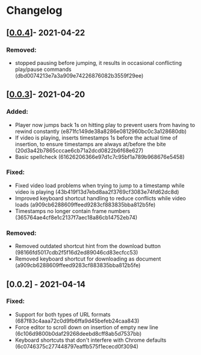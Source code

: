 # Changelog

## [[0.0.4](https://github.com/hackerlikecomputer/StratusLogger/releases/tag/v0.0.4)]- 2021-04-22

### Removed:

- stopped pausing before jumping, it results in occasional conflicting play/pause commands (dbd0074213e7a3a909e74226876082b3559f29ee)

## [[0.0.3](https://github.com/hackerlikecomputer/StratusLogger/releases/tag/v0.0.3)]- 2021-04-20

### Added:

- Player now jumps back 1s on hitting play to prevent users from having to rewind constantly (e871fc149de38a8286e0812960bc0c3a128680db)
- If video is playing, inserts timestamps 1s before the actual time of insertion, to ensure timestamps are always at/before the bite (20d3a42b7865cccae6cb71a2dcd0822b6f68e627)
- Basic spellcheck (61626206366e97d1c7c95bf1a789b968676e5458)

### Fixed:

- Fixed video load problems when trying to jump to a timestamp while video is playing (43b419f13d7ebd8aa2f3769cf3083e74fd62dc8d)
- Improved keyboard shortcut handling to reduce conflicts while video loads (a909cb6288609ffeed9283cf883835bba812b5fe)
- Timestamps no longer contain frame numbers (365764ae4cf8e1c2137f7aec18a86cb14752eb74)

### Removed:

- Removed outdated shortcut hint from the download button (98166fd5017cdb2f5f16d2ed89046cd83ecfcc53)
- Removed keyboard shortcut for downloading as document (a909cb6288609ffeed9283cf883835bba812b5fe)

## [0.0.2] - 2021-04-14

### Fixed:

- Support for both types of URL formats (687f83c4aaa72c0d9fb6ffa9d45befeb24caa843)
- Force editor to scroll down on insertion of empty new line (6c106d9800b0daf29268deebd8cff8ab5d7537bb)
- Keyboard shortcuts that don't interfere with Chrome defaults (6c0746375c277448797eaffb575f1ececd0f3094)
